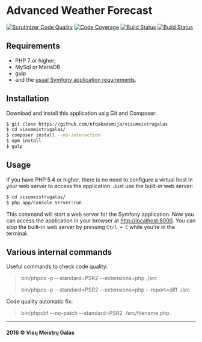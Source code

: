 Advanced Weather Forecast
=========================

[![Scrutinizer Code Quality](https://scrutinizer-ci.com/g/nfqakademija/visumeistrugalas/badges/quality-score.png?b=master)](https://scrutinizer-ci.com/g/nfqakademija/visumeistrugalas/?branch=master)
[![Code Coverage](https://scrutinizer-ci.com/g/nfqakademija/visumeistrugalas/badges/coverage.png?b=master)](https://scrutinizer-ci.com/g/nfqakademija/visumeistrugalas/?branch=master)
[![Build Status](https://scrutinizer-ci.com/g/nfqakademija/visumeistrugalas/badges/build.png?b=master)](https://scrutinizer-ci.com/g/nfqakademija/visumeistrugalas/build-status/master)
[![Build Status](https://travis-ci.org/nfqakademija/visumeistrugalas.svg?branch=master)](https://travis-ci.org/nfqakademija/visumeistrugalas)

Requirements
------------

  * PHP 7 or higher;    
  * MySql or MariaDB
  * gulp
  * and the [usual Symfony application requirements](http://symfony.com/doc/current/reference/requirements.html).

Installation
------------

Download and install this application usig Git and Composer:

```bash
$ git clone https://github.com/nfqakademija/visumeistrugalas
$ cd visumeistrugalas/
$ composer install --no-interaction
$ npm install
$ gulp
```

Usage
-----

If you have PHP 5.4 or higher, there is no need to configure a virtual host
in your web server to access the application. Just use the built-in web server:

```bash
$ cd visumeistrugalas/
$ php app/console server:run
```

This command will start a web server for the Symfony application. Now you can
access the application in your browser at <http://localhost:8000>. You can
stop the built-in web server by pressing `Ctrl + C` while you're in the
terminal.

Various internal commands
-------------------------

Useful commands to check code quality:

> bin/phpcs -p --standard=PSR2 --extensions=php ./src
>
> bin/phpcs -p --standard=PSR2 --extensions=php --report=diff ./src

Code quality automatic fix:

> bin/phpcbf --no-patch --standard=PSR2 ./src/filename.php

- - - - - - -  
#### 2016 &copy; Visų Meistrų Galas